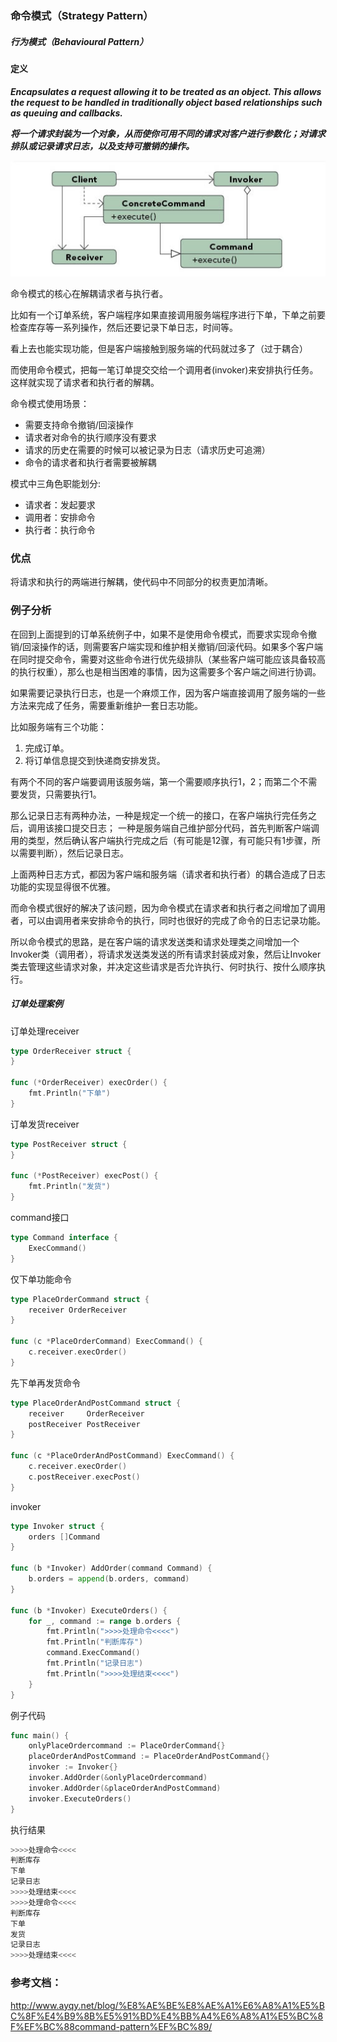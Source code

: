 ### 命令模式（Strategy Pattern）

##### 行为模式（Behavioural Pattern）

#### 定义

***Encapsulates a request allowing it to be treated as an object. This allows the request to be handled in traditionally object based relationships such as queuing and callbacks.***

***将一个请求封装为一个对象，从而使你可用不同的请求对客户进行参数化；对请求排队或记录请求日志，以及支持可撤销的操作。***

![Strategy Pattern UML](https://github.com/nox60/go-design-pattern/blob/master/images/command_pattern.png)

命令模式的核心在解耦请求者与执行者。

比如有一个订单系统，客户端程序如果直接调用服务端程序进行下单，下单之前要检查库存等一系列操作，然后还要记录下单日志，时间等。

看上去也能实现功能，但是客户端接触到服务端的代码就过多了（过于耦合）

而使用命令模式，把每一笔订单提交交给一个调用者(invoker)来安排执行任务。这样就实现了请求者和执行者的解耦。

命令模式使用场景：
- 需要支持命令撤销/回滚操作
- 请求者对命令的执行顺序没有要求
- 请求的历史在需要的时候可以被记录为日志（请求历史可追溯）
- 命令的请求者和执行者需要被解耦

模式中三角色职能划分:
- 请求者：发起要求
- 调用者：安排命令
- 执行者：执行命令

### 优点
将请求和执行的两端进行解耦，使代码中不同部分的权责更加清晰。

### 例子分析
在回到上面提到的订单系统例子中，如果不是使用命令模式，而要求实现命令撤销/回滚操作的话，则需要客户端实现和维护相关撤销/回滚代码。如果多个客户端在同时提交命令，需要对这些命令进行优先级排队（某些客户端可能应该具备较高的执行权重），那么也是相当困难的事情，因为这需要多个客户端之间进行协调。

如果需要记录执行日志，也是一个麻烦工作，因为客户端直接调用了服务端的一些方法来完成了任务，需要重新维护一套日志功能。

比如服务端有三个功能：

1. 完成订单。
2. 将订单信息提交到快递商安排发货。

有两个不同的客户端要调用该服务端，第一个需要顺序执行1，2；而第二个不需要发货，只需要执行1。

那么记录日志有两种办法，一种是规定一个统一的接口，在客户端执行完任务之后，调用该接口提交日志；
一种是服务端自己维护部分代码，首先判断客户端调用的类型，然后确认客户端执行完成之后（有可能是12骤，有可能只有1步骤，所以需要判断），然后记录日志。

上面两种日志方式，都因为客户端和服务端（请求者和执行者）的耦合造成了日志功能的实现显得很不优雅。

而命令模式很好的解决了该问题，因为命令模式在请求者和执行者之间增加了调用者，可以由调用者来安排命令的执行，同时也很好的完成了命令的日志记录功能。

所以命令模式的思路，是在客户端的请求发送类和请求处理类之间增加一个Invoker类（调用者），将请求发送类发送的所有请求封装成对象，然后让Invoker类去管理这些请求对象，并决定这些请求是否允许执行、何时执行、按什么顺序执行。

##### 订单处理案例
订单处理receiver
```go
type OrderReceiver struct {
}

func (*OrderReceiver) execOrder() {
	fmt.Println("下单")
}
```

订单发货receiver
```go
type PostReceiver struct {
}

func (*PostReceiver) execPost() {
	fmt.Println("发货")
}
```

command接口
```go
type Command interface {
	ExecCommand()
}
```

仅下单功能命令
```go
type PlaceOrderCommand struct {
	receiver OrderReceiver
}

func (c *PlaceOrderCommand) ExecCommand() {
	c.receiver.execOrder()
}
```

先下单再发货命令
```go
type PlaceOrderAndPostCommand struct {
	receiver     OrderReceiver
	postReceiver PostReceiver
}

func (c *PlaceOrderAndPostCommand) ExecCommand() {
	c.receiver.execOrder()
	c.postReceiver.execPost()
}
```

invoker
```go
type Invoker struct {
	orders []Command
}

func (b *Invoker) AddOrder(command Command) {
	b.orders = append(b.orders, command)
}

func (b *Invoker) ExecuteOrders() {
	for _, command := range b.orders {
		fmt.Println(">>>>处理命令<<<<")
		fmt.Println("判断库存")
		command.ExecCommand()
		fmt.Println("记录日志")
		fmt.Println(">>>>处理结束<<<<")
	}
}
```

例子代码
```go
func main() {
	onlyPlaceOrdercommand := PlaceOrderCommand{}
	placeOrderAndPostCommand := PlaceOrderAndPostCommand{}
	invoker := Invoker{}
	invoker.AddOrder(&onlyPlaceOrdercommand)
	invoker.AddOrder(&placeOrderAndPostCommand)
	invoker.ExecuteOrders()
}
```

执行结果
```go
>>>>处理命令<<<<
判断库存
下单
记录日志
>>>>处理结束<<<<
>>>>处理命令<<<<
判断库存
下单
发货
记录日志
>>>>处理结束<<<<
```

### 参考文档：
http://www.ayqy.net/blog/%E8%AE%BE%E8%AE%A1%E6%A8%A1%E5%BC%8F%E4%B9%8B%E5%91%BD%E4%BB%A4%E6%A8%A1%E5%BC%8F%EF%BC%88command-pattern%EF%BC%89/